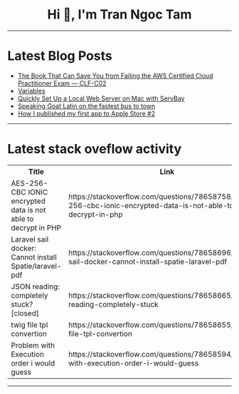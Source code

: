 <h1 align="center">Hi 👋, I'm Tran Ngoc Tam</h1>

---

# Latest Blog Posts 
<!-- BLOG-POST-LIST:START -->
- [The Book That Can Save You from Failing the AWS Certified Cloud Practitioner Exam — CLF-C02](https://dev.to/mannan/the-book-that-can-save-you-from-failing-the-aws-certified-cloud-practitioner-exam-clf-c02-kme)
- [Variables](https://dev.to/vlad__siomga11/variables-l0m)
- [Quickly Set Up a Local Web Server on Mac with ServBay](https://dev.to/servbay/quickly-set-up-a-local-web-server-on-mac-with-servbay-4mml)
- [Speaking Goat Latin on the fastest bus to town](https://dev.to/simongreennet/speaking-goat-latin-on-the-fastest-bus-to-town-59b2)
- [How I published my first app to Apple Store #2](https://dev.to/uladzmi/how-i-published-my-first-app-to-apple-store-2-4g34)
<!-- BLOG-POST-LIST:END -->

---

# Latest stack oveflow activity
<table>
  <tr><th>Title</th><th>Link</th></tr>
  <!-- STACKOVERFLOW:START --><tr><td>AES-256-CBC IONIC encrypted data is not able to decrypt in PHP</td><td>https://stackoverflow.com/questions/78658758/aes-256-cbc-ionic-encrypted-data-is-not-able-to-decrypt-in-php</td></tr><tr><td>Laravel sail docker: Cannot install Spatie/laravel-pdf</td><td>https://stackoverflow.com/questions/78658696/laravel-sail-docker-cannot-install-spatie-laravel-pdf</td></tr><tr><td>JSON reading: completely stuck? [closed]</td><td>https://stackoverflow.com/questions/78658665/json-reading-completely-stuck</td></tr><tr><td>twig file tpl convertion</td><td>https://stackoverflow.com/questions/78658655/twig-file-tpl-convertion</td></tr><tr><td>Problem with Execution order i would guess</td><td>https://stackoverflow.com/questions/78658594/problem-with-execution-order-i-would-guess</td></tr><!-- STACKOVERFLOW:END -->
</table>

---


